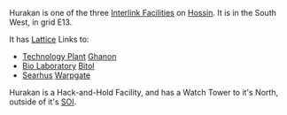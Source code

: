 Hurakan is one of the three [Interlink Facilities](../locations/Interlink.md)
on [Hossin](../locations/Hossin.md). It is in the South West, in grid E13.

It has [Lattice](../terminology/Lattice.md) Links to:

- [Technology Plant](../locations/Technology_Plant.md) [Ghanon](Ghanon.md)
- [Bio Laboratory](../locations/Bio_Laboratory.md) [Bitol](Bitol.md)
- [Searhus](../locations/Searhus.md) [Warpgate](../locations/Warpgate.md)

Hurakan is a Hack-and-Hold Facility, and has a Watch Tower to it's North,
outside of it's [SOI](../locations/Sphere_of_Influence.md).


